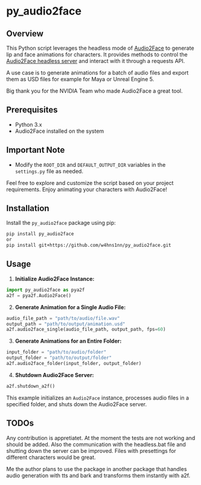 # py_audio2face

## Overview

This Python script leverages the headless mode of [Audio2Face](https://www.nvidia.com/en-us/omniverse/apps/audio2face/) to generate lip and face animations for characters. 
It provides methods to control the [Audio2Face headless server](https://docs.omniverse.nvidia.com/audio2face/latest/user-manual/rest-api.html) and interact with it through a requests API. 

A use case is to generate animations for a batch of audio files and export them as USD files for example for Maya or Unreal Engine 5.

Big thank you for the NVIDIA Team who made Audio2Face a great tool.


## Prerequisites

- Python 3.x
- Audio2Face installed on the system


## Important Note

- Modify the `ROOT_DIR` and `DEFAULT_OUTPUT_DIR` variables in the `settings.py` file as needed.

Feel free to explore and customize the script based on your project requirements. Enjoy animating your characters with Audio2Face!



## Installation

Install the `py_audio2face` package using pip:
```bash
pip install py_audio2face
or 
pip install git+https://github.com/w4hns1nn/py_audio2face.git
```

## Usage

1. **Initialize Audio2Face Instance:**
```python
import py_audio2face as pya2f
a2f = pya2f.Audio2Face()
```

2. **Generate Animation for a Single Audio File:**
 ```python
audio_file_path = "path/to/audio/file.wav"
output_path = "path/to/output/animation.usd"
a2f.audio2face_single(audio_file_path, output_path, fps=60)
```

3. **Generate Animations for an Entire Folder:**
```python
input_folder = "path/to/audio/folder"
output_folder = "path/to/output/folder"
a2f.audio2face_folder(input_folder, output_folder)
   ```

4. **Shutdown Audio2Face Server:**
```python
a2f.shutdown_a2f()
   ```


This example initializes an `Audio2Face` instance, processes audio files in a specified folder, and shuts down the Audio2Face server.

## TODOs

Any contribution is appretiatet. At the moment the tests are not working and should be added. Also the communication with the headless.bat file and shutting down the server can be improved. 
Files with presettings for different characters would be great.

Me the author plans to use the package in another package that handles audio generation with tts and bark and transforms them instantly with a2f.
